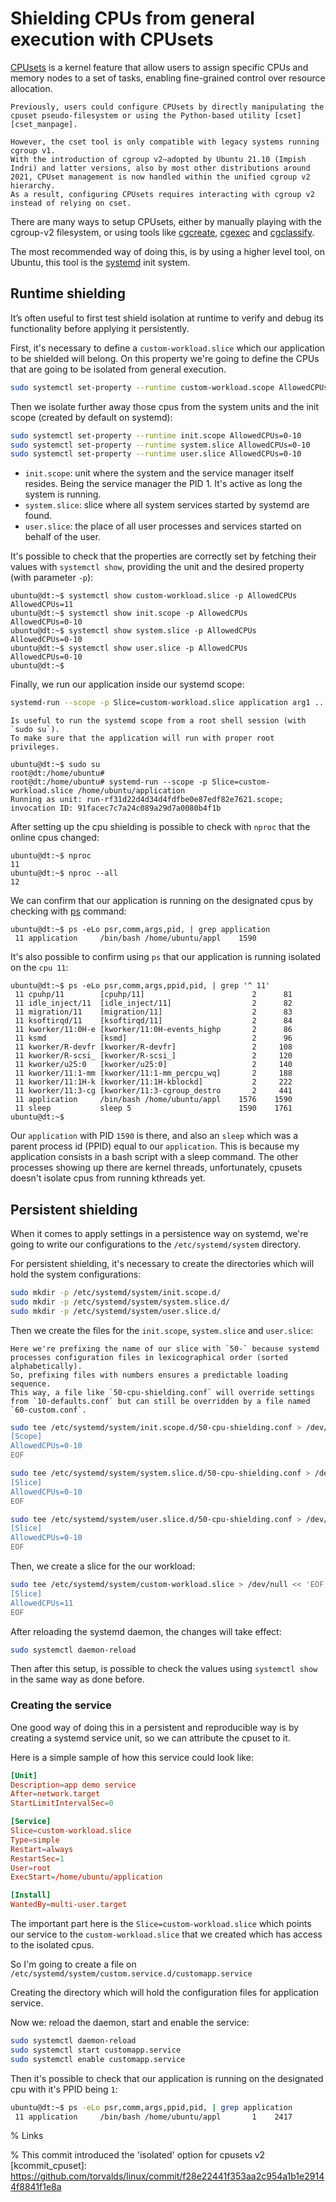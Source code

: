 # Shielding CPUs from general execution with CPUsets

[CPUsets][kdocs_cpusets_v2] is a kernel feature that allow users to assign specific CPUs and memory nodes to a set of tasks, enabling fine-grained control over resource allocation.

```{warning}
Previously, users could configure CPUsets by directly manipulating the cpuset pseudo-filesystem or using the Python-based utility [cset][cset_manpage].

However, the cset tool is only compatible with legacy systems running cgroup v1.
With the introduction of cgroup v2—adopted by Ubuntu 21.10 (Impish Indri) and latter versions, also by most other distributions around 2021, CPUset management is now handled within the unified cgroup v2 hierarchy.
As a result, configuring CPUsets requires interacting with cgroup v2 instead of relying on cset.
```

There are many ways to setup CPUsets, either by manually playing with the cgroup-v2 filesystem, or using tools like [cgcreate][manpage_cgcreate], [cgexec][manpage_cgexec] and [cgclassify][manpage_cgclassify].

The most recommended way of doing this, is by using a higher level tool, on Ubuntu, this tool is the [systemd][systemd.io] init system.

## Runtime shielding

It’s often useful to first test shield isolation at runtime to verify and debug its functionality before applying it persistently.

First, it's necessary to define a `custom-workload.slice` which our application to be shielded will belong.
On this property we're going to define the CPUs that are going to be isolated from general execution.

```bash
sudo systemctl set-property --runtime custom-workload.scope AllowedCPUs=11
```

Then we isolate further away those cpus from the system units and the init scope (created by default on systemd):
```bash
sudo systemctl set-property --runtime init.scope AllowedCPUs=0-10
sudo systemctl set-property --runtime system.slice AllowedCPUs=0-10
sudo systemctl set-property --runtime user.slice AllowedCPUs=0-10
```

- `init.scope`: unit where the system and the service manager itself resides.
Being the service manager the PID 1. It's active as long the system is running.
- `system.slice`: slice where all system services started by systemd are found.
- `user.slice`: the place of all user processes and services started on behalf of the user.

It's possible to check that the properties are correctly set by fetching their values with `systemctl show`, providing the unit and the desired property (with parameter `-p`):

```console
ubuntu@dt:~$ systemctl show custom-workload.slice -p AllowedCPUs
AllowedCPUs=11
ubuntu@dt:~$ systemctl show init.scope -p AllowedCPUs
AllowedCPUs=0-10
ubuntu@dt:~$ systemctl show system.slice -p AllowedCPUs
AllowedCPUs=0-10
ubuntu@dt:~$ systemctl show user.slice -p AllowedCPUs
AllowedCPUs=0-10
ubuntu@dt:~$
```

Finally, we run our application inside our systemd scope:

```bash
systemd-run --scope -p Slice=custom-workload.slice application arg1 ...
```

```{tip}
Is useful to run the systemd scope from a root shell session (with `sudo su`).
To make sure that the application will run with proper root privileges.
```

```console
ubuntu@dt:~$ sudo su
root@dt:/home/ubuntu#
root@dt:/home/ubuntu# systemd-run --scope -p Slice=custom-workload.slice /home/ubuntu/application
Running as unit: run-rf31d22d4d34d4fdfbe0e87edf82e7621.scope; invocation ID: 91facec7c7a24c089a29d7a0080b4f1b
```

After setting up the cpu shielding is possible to check with `nproc` that the online cpus changed:

```console
ubuntu@dt:~$ nproc
11
ubuntu@dt:~$ nproc --all
12
```

We can confirm that our application is running on the designated cpus by checking with [ps][ps_manpage] command:

```console
ubuntu@dt:~$ ps -eLo psr,comm,args,pid, | grep application
 11 application     /bin/bash /home/ubuntu/appl    1590
```

It's also possible to confirm using `ps` that our application is running isolated on the `cpu 11`:

```console
ubuntu@dt:~$ ps -eLo psr,comm,args,ppid,pid, | grep '^ 11'
 11 cpuhp/11        [cpuhp/11]                        2      81
 11 idle_inject/11  [idle_inject/11]                  2      82
 11 migration/11    [migration/11]                    2      83
 11 ksoftirqd/11    [ksoftirqd/11]                    2      84
 11 kworker/11:0H-e [kworker/11:0H-events_highp       2      86
 11 ksmd            [ksmd]                            2      96
 11 kworker/R-devfr [kworker/R-devfr]                 2     108
 11 kworker/R-scsi_ [kworker/R-scsi_]                 2     120
 11 kworker/u25:0   [kworker/u25:0]                   2     140
 11 kworker/11:1-mm [kworker/11:1-mm_percpu_wq]       2     188
 11 kworker/11:1H-k [kworker/11:1H-kblockd]           2     222
 11 kworker/11:3-cg [kworker/11:3-cgroup_destro       2     441
 11 application     /bin/bash /home/ubuntu/appl    1576    1590
 11 sleep           sleep 5                        1590    1761
ubuntu@dt:~$
```

Our `application` with PID `1590` is there, and also an `sleep` which was a parent process id (PPID) equal to our `application`.
This is because my application consists in a bash script with a sleep command.
The other processes showing up there are kernel threads, unfortunately, cpusets doesn't isolate cpus from running kthreads yet.

## Persistent shielding

When it comes to apply settings in a persistence way on systemd, we're going to write our configurations to the `/etc/systemd/system` directory.

For persistent shielding, it's necessary to create the directories which will hold the system configurations:

```bash
sudo mkdir -p /etc/systemd/system/init.scope.d/
sudo mkdir -p /etc/systemd/system/system.slice.d/
sudo mkdir -p /etc/systemd/system/user.slice.d/
```
Then we create the files for the `init.scope`, `system.slice` and `user.slice`:

```{note}
Here we're prefixing the name of our slice with `50-` because systemd processes configuration files in lexicographical order (sorted alphabetically).
So, prefixing files with numbers ensures a predictable loading sequence.
This way, a file like `50-cpu-shielding.conf` will override settings from `10-defaults.conf` but can still be overridden by a file named `60-custom.conf`.
```

```bash
sudo tee /etc/systemd/system/init.scope.d/50-cpu-shielding.conf > /dev/null << 'EOF'
[Scope]
AllowedCPUs=0-10
EOF
```

```bash
sudo tee /etc/systemd/system/system.slice.d/50-cpu-shielding.conf > /dev/null << 'EOF'
[Slice]
AllowedCPUs=0-10
EOF
```

```bash
sudo tee /etc/systemd/system/user.slice.d/50-cpu-shielding.conf > /dev/null << 'EOF'
[Slice]
AllowedCPUs=0-10
EOF
```

Then, we create a slice for the our workload:

```bash
sudo tee /etc/systemd/system/custom-workload.slice > /dev/null << 'EOF'
[Slice]
AllowedCPUs=11
EOF
```

After reloading the systemd daemon, the changes will take effect:
```bash
sudo systemctl daemon-reload
```

Then after this setup, is possible to check the values using `systemctl show` in the same way as done before.

### Creating the service

One good way of doing this in a persistent and reproducible way is by creating a systemd service unit, so we can attribute the cpuset to it.

Here is a simple sample of how this service could look like:
```toml
[Unit]
Description=app demo service
After=network.target
StartLimitIntervalSec=0

[Service]
Slice=custom-workload.slice
Type=simple
Restart=always
RestartSec=1
User=root
ExecStart=/home/ubuntu/application

[Install]
WantedBy=multi-user.target
```
The important part here is the `Slice=custom-workload.slice` which points our service to the `custom-workload.slice` that we created which has access to the isolated cpus.

So I'm going to create a file on `/etc/systemd/system/custom.service.d/customapp.service`

Creating the directory which will hold the configuration files for application service.

Now we: reload the daemon, start and enable the service:

```bash
sudo systemctl daemon-reload
sudo systemctl start customapp.service
sudo systemctl enable customapp.service
```

Then it's possible to check that our application is running on the designated cpu with it's PPID being `1`:

```bash
ubuntu@dt:~$ ps -eLo psr,comm,args,ppid,pid, | grep application
 11 application     /bin/bash /home/ubuntu/appl       1    2417
```

<!-- ```bash -->
<!-- # for dir in /proc/[0-9]*; do awk '{print $39}' $dir/stat; done  | grep 11 -->
<!-- ``` -->

% Links

[ps_manpage]: https://manpages.ubuntu.com/manpages/noble/man1/ps.1.html

[systemd.io]: https://systemd.io/

[lfdocs_cset]: https://wiki.linuxfoundation.org/realtime/documentation/howto/tools/cpu-partitioning/cset

[cset_src]: https://github.com/SUSE/cpuset

[cset_manpage]: https://manpages.ubuntu.com/manpages/noble/man1/cset.1.html

[kdocs_cpusets_v1]: https://docs.kernel.org/admin-guide/cgroup-v1/cpusets.html

[kdocs_cpusets_v2]: https://docs.kernel.org/admin-guide/cgroup-v2.html#cpuset

[manpage_cpuset]: https://man7.org/linux/man-pages/man7/cpuset.7.html

[manpage_cgcreate]: https://manpages.ubuntu.com/manpages/noble/man1/cgcreate.1.html

[manpage_cgexec]: https://manpages.ubuntu.com/manpages/noble/man1/cgexec.1.html

[manpage_cgclassify]: https://manpages.ubuntu.com/manpages/noble/man1/cgclassify.1.html

[archwiki_cgroups]: https://wiki.archlinux.org/title/Cgroups

% This commit introduced the 'isolated' option for cpusets v2
[kcommit_cpuset]: https://github.com/torvalds/linux/commit/f28e22441f353aa2c954a1b1e29144f8841f1e8a

